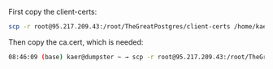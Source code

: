 First copy the client-certs:

```bash
scp -r root@95.217.209.43:/root/TheGreatPostgres/client-certs /home/kaer/Documents/gogreen-db-connection
```

Then copy the ca.cert, which is needed:

```bash
08:46:09 (base) kaer@dumpster ~ → scp -r root@95.217.209.43:/root/TheGreatPostgres/certs/ca.crt /home/kaer/Documents/gogreen-db-connection
```
